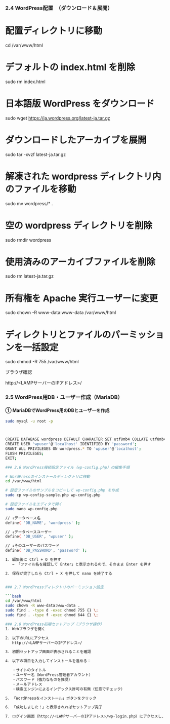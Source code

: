 ### 2.4 WordPress配置　（ダウンロード＆展開）
# 配置ディレクトリに移動
cd /var/www/html

# デフォルトの index.html を削除
sudo rm index.html

# 日本語版 WordPress をダウンロード
sudo wget https://ja.wordpress.org/latest-ja.tar.gz

# ダウンロードしたアーカイブを展開
sudo tar -xvzf latest-ja.tar.gz

# 解凍された wordpress ディレクトリ内のファイルを移動
sudo mv wordpress/* .

# 空の wordpress ディレクトリを削除
sudo rmdir wordpress

# 使用済みのアーカイブファイルを削除
sudo rm latest-ja.tar.gz

# 所有権を Apache 実行ユーザーに変更
sudo chown -R www-data:www-data /var/www/html

# ディレクトリとファイルのパーミッションを一括設定
sudo chmod -R 755 /var/www/html

ブラウザ確認

http://<LAMPサーバーのIPアドレス>/


### 2.5 WordPress用DB・ユーザー作成（MariaDB）

#### ① MariaDBでWordPress用のDBとユーザーを作成

```bash
sudo mysql -u root -p



CREATE DATABASE wordpress DEFAULT CHARACTER SET utf8mb4 COLLATE utf8mb4_general_ci;
CREATE USER 'wpuser'@'localhost' IDENTIFIED BY 'password';
GRANT ALL PRIVILEGES ON wordpress.* TO 'wpuser'@'localhost';
FLUSH PRIVILEGES;
EXIT;

### 2.6 WordPress接続設定ファイル（wp-config.php）の編集手順

# WordPressのインストールディレクトリに移動
cd /var/www/html

# 設定ファイルのサンプルをコピーして wp-config.php を作成
sudo cp wp-config-sample.php wp-config.php

# 設定ファイルをエディタで開く
sudo nano wp-config.php

// ↓データベース名
define( 'DB_NAME', 'wordpress' );

// ↓データベースユーザー
define( 'DB_USER', 'wpuser' );

// ↓そのユーザーのパスワード
define( 'DB_PASSWORD', 'password' );

1. 編集後に Ctrl + O を押す
   → 「ファイル名を確認して Enter」と表示されるので、そのまま Enter を押す

2. 保存が完了したら Ctrl + X を押して nano を終了する


### 2.7 WordPressディレクトリのパーミッション設定

```bash
cd /var/www/html
sudo chown -R www-data:www-data .
sudo find . -type d -exec chmod 755 {} \;
sudo find . -type f -exec chmod 644 {} \;

### 2.8 WordPress初期セットアップ（ブラウザ操作）
1. Webブラウザを開く

2. 以下のURLにアクセス
   http://<LAMPサーバーのIPアドレス>/

3. 初期セットアップ画面が表示されることを確認

4. 以下の項目を入力してインストールを進める：

   ・サイトのタイトル  
   ・ユーザー名（WordPress管理者アカウント）  
   ・パスワード（強力なものを推奨）  
   ・メールアドレス  
   ・検索エンジンによるインデックス許可の有無（任意でチェック）

5. 「WordPressをインストール」ボタンをクリック

6. 「成功しました！」と表示されればセットアップ完了

7. ログイン画面（http://<LAMPサーバーのIPアドレス>/wp-login.php）にアクセスし、設定したアカウントでログインできることを確認


